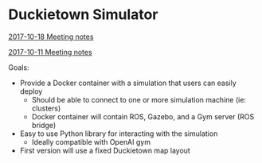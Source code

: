 # Duckietown Simulator

[2017-10-18 Meeting notes](https://docs.google.com/document/d/1ht5vmjObMQHqdZVo86coZaMxk0uCPw6SBI5OHzZKR30/edit)

[2017-10-11 Meeting notes](https://docs.google.com/document/d/1q2-KIFl0sBp39PCQfJB-0MNN-UxoQTrf57uf72-D8Hk/edit)

Goals:
- Provide a Docker container with a simulation that users can easily deploy
  -  Should be able to connect to one or more simulation machine (ie: clusters)
  - Docker container will contain ROS, Gazebo, and a Gym server (ROS bridge)
- Easy to use Python library for interacting with the simulation
  - Ideally compatible with OpenAI gym
- First version will use a fixed Duckietown map layout
